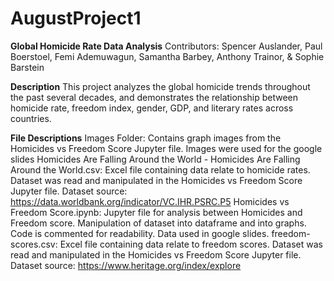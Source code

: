 # AugustProject1
**Global Homicide Rate Data Analysis**
Contributors: Spencer Auslander, Paul Boerstoel, Femi Ademuwagun, Samantha Barbey, Anthony Trainor, & Sophie Barstein



**Description**
This project analyzes the global homicide trends throughout the past several decades, and demonstrates the relationship between homicide rate, freedom index, gender, GDP, and literary rates across countries. 



**File Descriptions**
Images Folder: Contains graph images from the Homicides vs Freedom Score Jupyter file. Images were used for the google slides
Homicides Are Falling Around the World - Homicides Are Falling Around the World.csv: Excel file containing data relate to homicide rates. Dataset was read and manipulated in the Homicides vs Freedom Score Jupyter file. Dataset source: https://data.worldbank.org/indicator/VC.IHR.PSRC.P5
Homicides vs Freedom Score.ipynb: Jupyter file for analysis between Homicides and Freedom score. Manipulation of dataset into dataframe and into graphs. Code is commented for readability. Data used in google slides.
freedom-scores.csv: Excel file containing data relate to freedom scores. Dataset was read and manipulated in the Homicides vs Freedom Score Jupyter file. Dataset source: https://www.heritage.org/index/explore


